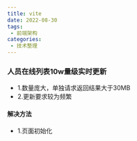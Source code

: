 ```yaml
---
title: vite
date: 2022-08-30
tags:
 - 前端架构
categories:
 - 技术整理
---
```


### 人员在线列表10w量级实时更新
- 1.数量庞大，单独请求返回结果大于30MB
- 2.更新要求较为频繁
#### 解决方法
- 1.页面初始化
